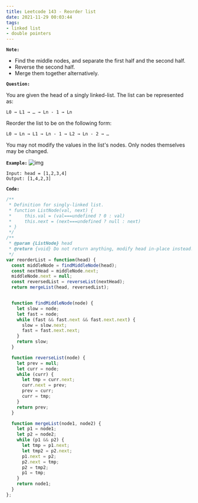 ```yaml
---
title: Leetcode 143 - Reorder list
date: 2021-11-29 00:03:44
tags:
- linked list
- double pointers
---
```

**`Note:`**
- Find the middle nodes, and separate the first half and the second half.
- Reverse the second half.
- Merge them together alternatively.

**`Question:`**

You are given the head of a singly linked-list. The list can be represented as:
```
L0 → L1 → … → Ln - 1 → Ln
```
Reorder the list to be on the following form:
```
L0 → Ln → L1 → Ln - 1 → L2 → Ln - 2 → …
```
You may not modify the values in the list's nodes. Only nodes themselves may be changed.

**`Example:`**
![img](https://assets.leetcode.com/uploads/2021/03/04/reorder1linked-list.jpg)
```
Input: head = [1,2,3,4]
Output: [1,4,2,3]
```

**`Code:`**
```javascript
/**
 * Definition for singly-linked list.
 * function ListNode(val, next) {
 *     this.val = (val===undefined ? 0 : val)
 *     this.next = (next===undefined ? null : next)
 * }
 */
/**
 * @param {ListNode} head
 * @return {void} Do not return anything, modify head in-place instead.
 */
var reorderList = function(head) {
  const middleNode = findMiddleNode(head);
  const nextHead = middleNode.next;
  middleNode.next = null;
  const reversedList = reverseList(nextHead);
  return mergeList(head, reversedList);


  function findMiddleNode(node) {
    let slow = node;
    let fast = node;
    while (fast && fast.next && fast.next.next) {
      slow = slow.next;
      fast = fast.next.next;
    }
    return slow;
  }

  function reverseList(node) {
    let prev = null;
    let curr = node;
    while (curr) {
      let tmp = curr.next;
      curr.next = prev;
      prev = curr;
      curr = tmp;
    }
    return prev;
  }

  function mergeList(node1, node2) {
    let p1 = node1;
    let p2 = node2;
    while (p1 && p2) {
      let tmp = p1.next;
      let tmp2 = p2.next;
      p1.next = p2;
      p2.next = tmp;
      p2 = tmp2;
      p1 = tmp;
    }
    return node1;
  }
};
```